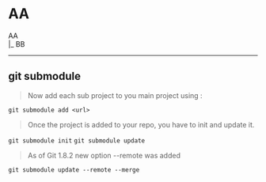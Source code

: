 # AA

AA
<br>
|_ BB


------------

## git submodule

>Now add each sub project to you main project using :

`
git submodule add <url>
`

>Once the project is added to your repo, you have to init and update it.

`
git submodule init
`
`
git submodule update
`

>As of Git 1.8.2 new option --remote was added

`
git submodule update --remote --merge
`
